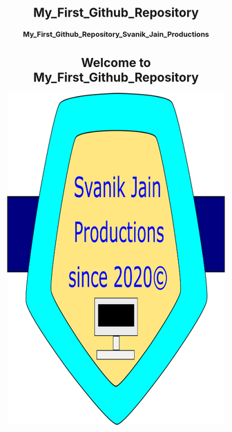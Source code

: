 <h1 align="center">My_First_Github_Repository</h1>
<h3 align="center">My_First_Github_Repository_Svanik_Jain_Productions</h3>
<h1 align="center">Welcome to My_First_Github_Repository</h1>
<img src="Logo.png" width="1024" height="768"/>
